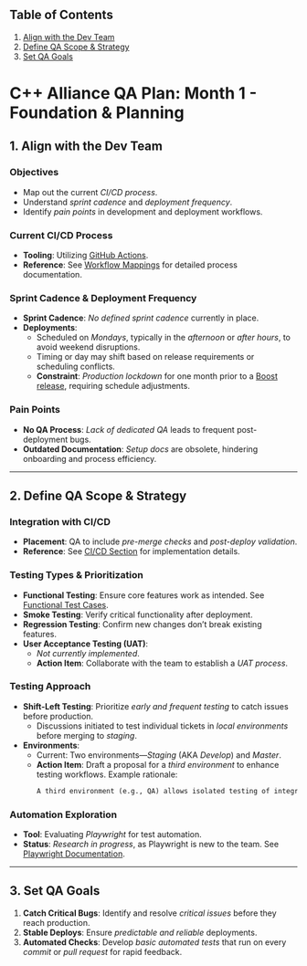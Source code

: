 ## Table of Contents
1. [Align with the Dev Team](#1-align-with-the-dev-team)
2. [Define QA Scope & Strategy](#2-define-qa-scope--strategy)
3. [Set QA Goals](#3-set-qa-goals)

# C++ Alliance QA Plan: Month 1 - Foundation & Planning

## 1. Align with the Dev Team

### Objectives
- Map out the current *CI/CD process*.
- Understand *sprint cadence* and *deployment frequency*.
- Identify *pain points* in development and deployment workflows.

### Current CI/CD Process
- **Tooling**: Utilizing [GitHub Actions](https://github.com/features/actions).
- **Reference**: See [Workflow Mappings](#workflow-mappings) for detailed process documentation.

### Sprint Cadence & Deployment Frequency
- **Sprint Cadence**: *No defined sprint cadence* currently in place.
- **Deployments**:
  - Scheduled on *Mondays*, typically in the *afternoon* or *after hours*, to avoid weekend disruptions.
  - Timing or day may shift based on release requirements or scheduling conflicts.
  - **Constraint**: *Production lockdown* for one month prior to a [Boost release](https://www.boost.org/), requiring schedule adjustments.

### Pain Points
- **No QA Process**: *Lack of dedicated QA* leads to frequent post-deployment bugs.
- **Outdated Documentation**: *Setup docs* are obsolete, hindering onboarding and process efficiency.

---

## 2. Define QA Scope & Strategy

### Integration with CI/CD
- **Placement**: QA to include *pre-merge checks* and *post-deploy validation*.
- **Reference**: See [CI/CD Section](#ci-cd-section) for implementation details.

### Testing Types & Prioritization
- **Functional Testing**: Ensure core features work as intended. See [Functional Test Cases](#functional-test-cases).
- **Smoke Testing**: Verify critical functionality after deployment.
- **Regression Testing**: Confirm new changes don’t break existing features.
- **User Acceptance Testing (UAT)**:
  - *Not currently implemented*.
  - **Action Item**: Collaborate with the team to establish a *UAT process*.

### Testing Approach
- **Shift-Left Testing**: Prioritize *early and frequent testing* to catch issues before production.
  - Discussions initiated to test individual tickets in *local environments* before merging to *staging*.
- **Environments**:
  - Current: Two environments—*Staging* (AKA *Develop*) and *Master*.
  - **Action Item**: Draft a proposal for a *third environment* to enhance testing workflows. Example rationale:
    ```markdown
    A third environment (e.g., QA) allows isolated testing of integrated features before staging, reducing risks in production.
    ```

### Automation Exploration
- **Tool**: Evaluating *Playwright* for test automation.
- **Status**: *Research in progress*, as Playwright is new to the team. See [Playwright Documentation](https://playwright.dev/).

---

## 3. Set QA Goals

1. **Catch Critical Bugs**: Identify and resolve *critical issues* before they reach production.
2. **Stable Deploys**: Ensure *predictable and reliable* deployments.
3. **Automated Checks**: Develop *basic automated tests* that run on every *commit* or *pull request* for rapid feedback.
